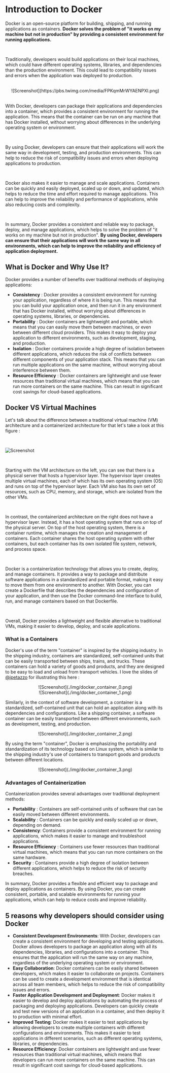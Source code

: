 # Introduction to Docker

Docker is an open-source platform for building, shipping, and running applications as containers. **Docker solves the problem of "it works on my machine but not in production" by providing a consistent environment for running applications.** 

<br />

Traditionally, developers would build applications on their local machines, which could have different operating systems, libraries, and dependencies than the production environment. This could lead to compatibility issues and errors when the application was deployed to production.

<br />

<center>
![Screenshot](https://pbs.twimg.com/media/FPKqmMrWYAENPXI.png)
</center>

<br />

With Docker, developers can package their applications and dependencies into a container, which provides a consistent environment for running the application. This means that the container can be run on any machine that has Docker installed, without worrying about differences in the underlying operating system or environment.

<br />

By using Docker, developers can ensure that their applications will work the same way in development, testing, and production environments. This can help to reduce the risk of compatibility issues and errors when deploying applications to production.

<br />

Docker also makes it easier to manage and scale applications. Containers can be quickly and easily deployed, scaled up or down, and updated, which helps to reduce the time and effort required to manage applications. This can help to improve the reliability and performance of applications, while also reducing costs and complexity.

<br />

In summary, Docker provides a consistent and reliable way to package, deploy, and manage applications, which helps to solve the problem of "it works on my machine but not in production". **By using Docker, developers can ensure that their applications will work the same way in all environments, which can help to improve the reliability and efficiency of application deployment.**


## What is Docker and Why Use It?

Docker provides a number of benefits over traditional methods of deploying applications:

- **Consistency** : Docker provides a consistent environment for running your application, regardless of where it is being run. This means that you can build your application once, and then run it in any environment that has Docker installed, without worrying about differences in operating systems, libraries, or dependencies.
- **Portability** : Docker containers are lightweight and portable, which means that you can easily move them between machines, or even between different cloud providers. This makes it easy to deploy your application to different environments, such as development, staging, and production.
- **Isolation** : Docker containers provide a high degree of isolation between different applications, which reduces the risk of conflicts between different components of your application stack. This means that you can run multiple applications on the same machine, without worrying about interference between them.
- **Resource Efficiency** : Docker containers are lightweight and use fewer resources than traditional virtual machines, which means that you can run more containers on the same machine. This can result in significant cost savings for cloud-based applications.

## Docker VS Virtual Machines

Let's talk about the difference between a traditional virtual machine (VM) architecture and a containerized architecture for that let's take a look at this figure : 

<br />

![Screenshot](https://www.docker.com/wp-content/uploads/2021/11/docker-containerized-and-vm-transparent-bg.png)

<br />

Starting with the VM architecture on the left, you can see that there is a physical server that hosts a hypervisor layer. The hypervisor layer creates multiple virtual machines, each of which has its own operating system (OS) and runs on top of the hypervisor layer. Each VM also has its own set of resources, such as CPU, memory, and storage, which are isolated from the other VMs.

<br />

In contrast, the containerized architecture on the right does not have a hypervisor layer. Instead, it has a host operating system that runs on top of the physical server. On top of the host operating system, there is a container runtime, which manages the creation and management of containers. Each container shares the host operating system with other containers, but each container has its own isolated file system, network, and process space.

<br />

Docker is a containerization technology that allows you to create, deploy, and manage containers. It provides a way to package and distribute software applications in a standardized and portable format, making it easy to move them from one environment to another. With Docker, you can create a Dockerfile that describes the dependencies and configuration of your application, and then use the Docker command-line interface to build, run, and manage containers based on that Dockerfile.

<br />

Overall, Docker provides a lightweight and flexible alternative to traditional VMs, making it easier to develop, deploy, and scale applications.

### What is a Containers 

Docker's use of the term "container" is inspired by the shipping industry. In the shipping industry, containers are standardized, self-contained units that can be easily transported between ships, trains, and trucks. These containers can hold a variety of goods and products, and they are designed to be easy to load and unload from transport vehicles. I love the slides of [@jpetazzo](https://github.com/jpetazzo/container.training) for illustrating this here : 

<center>
![Screenshot](./img/docker_container_0.png)
</center>


<center>
![Screenshot](./img/docker_container_1.png)
</center>

Similarly, in the context of software development, a container is a standardized, self-contained unit that can hold an application along with its dependencies and configurations. Like a shipping container, a software container can be easily transported between different environments, such as development, testing, and production.

<center>
![Screenshot](./img/docker_container_2.png)
</center>

By using the term "container", Docker is emphasizing the portability and standardization of its technology based on Linux system, which is similar to the shipping industry's use of containers to transport goods and products between different locations.

<center>
![Screenshot](./img/docker_container_3.png)
</center>


### Advantages of Containerization

Containerization provides several advantages over traditional deployment methods:

- **Portability** : Containers are self-contained units of software that can be easily moved between different environments.
- **Scalability** : Containers can be quickly and easily scaled up or down, depending on demand.
- **Consistency**: Containers provide a consistent environment for running applications, which makes it easier to manage and troubleshoot applications.
- **Resource Efficiency** : Containers use fewer resources than traditional virtual machines, which means that you can run more containers on the same hardware.
- **Security** : Containers provide a high degree of isolation between different applications, which helps to reduce the risk of security breaches.

In summary, Docker provides a flexible and efficient way to package and deploy applications as containers. By using Docker, you can create consistent, portable, and scalable environments for running your applications, which can help to reduce costs and improve reliability.

## 5 reasons why developers should consider using Docker 

- **Consistent Development Environments**: With Docker, developers can create a consistent environment for developing and testing applications. Docker allows developers to package an application along with all its dependencies, libraries, and configurations into a container. This ensures that the application will run the same way on any machine, regardless of the underlying operating system or environment.
- **Easy Collaboration**: Docker containers can be easily shared between developers, which makes it easier to collaborate on projects. Containers can be used to create a development environment that is identical across all team members, which helps to reduce the risk of compatibility issues and errors.
- **Faster Application Development and Deployment**: Docker makes it easier to develop and deploy applications by automating the process of packaging and deploying applications. Developers can quickly create and test new versions of an application in a container, and then deploy it to production with minimal effort.
- **Improved Testing**: Docker makes it easier to test applications by allowing developers to create multiple containers with different configurations and environments. This makes it easier to test applications in different scenarios, such as different operating systems, libraries, or dependencies.
- **Resource Efficiency**: Docker containers are lightweight and use fewer resources than traditional virtual machines, which means that developers can run more containers on the same machine. This can result in significant cost savings for cloud-based applications.

